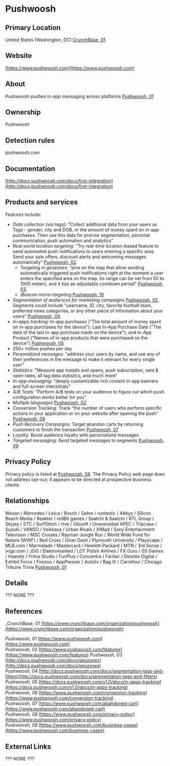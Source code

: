 # Pushwoosh

## Primary Location
United States (Washington, DC) [CrunchBase, 01](https://www.crunchbase.com/organization/pushwoosh)

## Website
[https://www.pushwoosh.com](https://www.pushwoosh.com)

## About
Pushwoosh pushes in-app messaging across platforms [Pushwoosh, 01](https://www.pushwoosh.com)

## Ownership
Pushwoosh

## Detection rules
pushwoosh\.com

## Documentation
[http://docs.pushwoosh.com/docs/fcm-integration](http://docs.pushwoosh.com/docs/fcm-integration)

## Products and services
Features include:

* _Data collection (via tags):_ "Collect additional data from your users as Tags - gender, city and DOB, or the amount of money spent on in-app purchases. Then use this data for precise segmentation, personal communication, push automation and analytics"
* _Real world location targeting:_ "Try real-time location-based feature to send automated push notifications to users entering a specific area. Send your sale offers, discount alerts and welcoming messages automatically" [Pushwoosh, 02](https://www.pushwoosh.com/features). 
   * _Targeting in geozones:_ "pins on the map that allow sending automatically triggered push notifications right at the moment a user enters the specified area on the map. Its range can be set from 50 to 1000 meters, and it has an adjustable cooldown period" [Pushwoosh, 03](http://docs.pushwoosh.com/docs/geozones).
   * _iBeacon micro-targeting_ [Pushwoosh, 10](https://www.pushwoosh.com/blog/features-guides/ibeacons)
* _Segmentation of audiences for marketing campaigns_ [Pushwoosh, 02](https://www.pushwoosh.com/features). Segments could include "username, ID, city, favorite football team, preferred news categories, or any other piece of information about your users" [Pushwoosh, 04](http://docs.pushwoosh.com/docs/segmentation-tags-and-filters).
* _In-apps tracking:_ In-app purchases ("The total amount of money spent on in-app purchases for the device"); Last In-App Purchase Date ("The date of the last in-app purchase made on the device"); and In-App Product ("Names of in-app products that were purchased on the device") [Pushwoosh, 05](https://docs.pushwoosh.com/v1.0/docs/in-apps-tracking)
* 250+ million pushes per day
* _Personalized messages:_ "address your users by name, and use any of their preferences in the message to make it relevant for every single user"
* _Statistics:_ "Measure app installs and opens, push subscription, sent & open rates, all tag data statistics, and much more"
* _In-app messaging:_ "deeply customizable rich content in-app banners and full-screen interstitials"
* _A/B Tests:_ "Perform A/B tests on your audience to figure out which push configuration works better for you"
* _Multiple languages_ [Pushwoosh, 02](https://www.pushwoosh.com/features)
* _Conversion Tracking:_ Track "the number of users who perform specific actions in your application or on your website after opening the push" [Pushwoosh, 06](https://www.pushwoosh.com/conversion-tracking)
* _Push Recovery Campaigns:_ Target abandon carts by returning customers to finish the transaction [Pushwoosh, 07](https://www.pushwoosh.com/abandoned-cart)
* _Loyalty:_ Boost audience loyalty with personalized messages
* _Targeted messaging:_ Send targeted messages to segments [Pushwoosh, 09](https://www.pushwoosh.com/business-cases)

## Privacy  Policy
Privacy policy is listed at [Pushwoosh, 08](https://www.pushwoosh.com/privacy-policy). The Privacy Policy web page does not address opt-out; it appears to be directed at prospective business clients.

## Relationships
Nissan / Mercedes / Leica / Bosch / Sabre / runtastic / Abbyy / Silicon Beach Media / Reaktor / redBit games / Saatchi & Saatchi / RTL Group / Skyjey / STC / SurfStitch / rtve / Ubisoft / Unaversidad APEC / Tripcase / Suzuki / VANSO / Veikkaus / Urban Rivals / XiMad / Sony Entertainment Television / MSC Cruises / Rayman Jungle Run / World Wide Fund for Nature (WWF) / Red Cross / Diner Dash / Plymouth University / Playscape / MLB.com / Marmalade / Mastercard / Hewlett-Packard / MTN / 3rd Sense / ixigo.com / JDG / Elektromarked / LOT Polish Airlines / FX Guru / G5 Games / Haaretz / Frima Studio / FunPlus / Concentra / Fanfair / Deloitte Digital / Exhibit Force / Firezoo / AppPresser / Autoliv / Bag It! / Carrefour / Chicago Tribune Trivia [Pushwoosh, 01](https://www.pushwoosh.com)

## Details
??? NONE ???

## References
_CrunchBase, 01 [https://www.crunchbase.com/organization/pushwoosh](https://www.crunchbase.com/organization/pushwoosh)  

_Pushwoosh, 01_ [https://www.pushwoosh.com](https://www.pushwoosh.com)  
_Pushwoosh, 02_ [https://www.pushwoosh.com/features](https://www.pushwoosh.com/features)
_Pushwoosh, 03_ [http://docs.pushwoosh.com/docs/geozones](http://docs.pushwoosh.com/docs/geozones)  
_Pushwoosh, 04_ [http://docs.pushwoosh.com/docs/segmentation-tags-and-filters](http://docs.pushwoosh.com/docs/segmentation-tags-and-filters)  
_Pushwoosh, 05_ [https://docs.pushwoosh.com/v1.0/docs/in-apps-tracking](https://docs.pushwoosh.com/v1.0/docs/in-apps-tracking)  
_Pushwoosh, 06_ [https://www.pushwoosh.com/conversion-tracking](https://www.pushwoosh.com/conversion-tracking)  
_Pushwoosh, 07_ [https://www.pushwoosh.com/abandoned-cart](https://www.pushwoosh.com/abandoned-cart)  
_Pushwoosh, 08_ [https://www.pushwoosh.com/privacy-policy](https://www.pushwoosh.com/privacy-policy)  
_Pushwoosh, 09_ [https://www.pushwoosh.com/business-cases](https://www.pushwoosh.com/business-cases)

## External Links
??? NONE ???